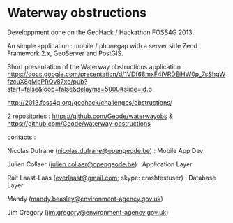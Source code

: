 Waterway obstructions
=======================

Developpment done on the GeoHack / Hackathon FOSS4G 2013.

An simple application : mobile / phonegap with a server side Zend Framework 2.x, GeoServer and PostGIS.

Short presentation of the Waterway obstructions application : https://docs.google.com/presentation/d/1VDf68mxF4iVRDEiHW0p_7sShgWfzcuX8gMpPRQv87xo/pub?start=false&loop=false&delayms=5000#slide=id.p

http://2013.foss4g.org/geohack/challenges/obstructions/

2 repositories : https://github.com/Geode/waterwayobs & https://github.com/Geode/waterway-obstructions

contacts :

Nicolas Dufrane (nicolas.dufrane@opengeode.be) : Mobile App Dev

Julien Collaer (julien.collaer@opengeode.be) : Application Layer

Rait Laast-Laas (everlaast@gmail.com; skype: crashtestuser) : Database Layer

Mandy (mandy.beasley@environment-agency.gov.uk)

Jim Gregory (jim.gregory@environment-agency.gov.uk)




